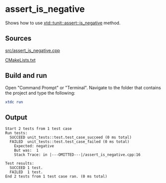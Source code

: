 # assert_is_negative

Shows how to use [xtd::tunit::assert::is_negative](https://gammasoft71.github.io/xtd/reference_guides/latest/classxtd_1_1tunit_1_1assert.html#a8abb7245e1167d5ac35b5ee71a80944d) method.

## Sources

[src/assert_is_negative.cpp](src/assert_is_negative.cpp)

[CMakeLists.txt](CMakeLists.txt)

## Build and run

Open "Command Prompt" or "Terminal". Navigate to the folder that contains the project and type the following:

```cmake
xtdc run
```

## Output

```
Start 2 tests from 1 test case
Run tests:
  SUCCEED unit_tests::test.test_case_succeed (0 ms total)
  FAILED  unit_tests::test.test_case_failed (0 ms total)
    Expected: negative
    But was:  1
    Stack Trace: in |---OMITTED---|/assert_is_negative.cpp:16

Test results:
  SUCCEED 1 test.
  FAILED  1 test.
End 2 tests from 1 test case ran. (0 ms total)
```
